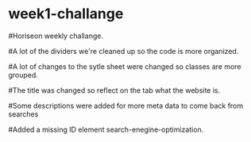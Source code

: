 # week1-challange
#Horiseon weekly challange.

#A lot of the dividers we're cleaned up so the code is more organized.
  
#A lot of changes to the sytle sheet were changed so classes are more grouped.
  
#The title was changed so reflect on the tab what the website is. 
  
#Some descriptions were added for more meta data to come back from searches
  
#Added a missing ID element search-enegine-optimization.
